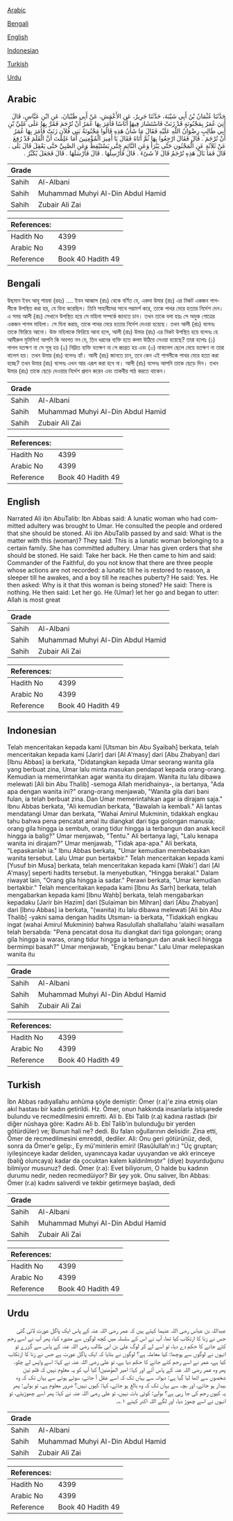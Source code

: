 [Arabic](#arabic)

[Bengali](#bengali)

[English](#english)

[Indonesian](#indonesian)

[Turkish](#turkish)

[Urdu](#urdu)

## Arabic


<div dir="rtl" lang="ar" style={{fontSize:'larger',backgroundColor:'#f8f9fa',padding:20}}>
حَدَّثَنَا عُثْمَانُ بْنُ أَبِي شَيْبَةَ، حَدَّثَنَا جَرِيرٌ، عَنِ الأَعْمَشِ، عَنْ أَبِي ظَبْيَانَ، عَنِ ابْنِ عَبَّاسٍ، قَالَ أُتِيَ عُمَرُ بِمَجْنُونَةٍ قَدْ زَنَتْ فَاسْتَشَارَ فِيهَا أُنَاسًا فَأَمَرَ بِهَا عُمَرُ أَنْ تُرْجَمَ فَمُرَّ بِهَا عَلَى عَلِيِّ بْنِ أَبِي طَالِبٍ رِضْوَانُ اللَّهِ عَلَيْهِ فَقَالَ مَا شَأْنُ هَذِهِ قَالُوا مَجْنُونَةُ بَنِي فُلاَنٍ زَنَتْ فَأَمَرَ بِهَا عُمَرُ أَنْ تُرْجَمَ ‏.‏ قَالَ فَقَالَ ارْجِعُوا بِهَا ثُمَّ أَتَاهُ فَقَالَ يَا أَمِيرَ الْمُؤْمِنِينَ أَمَا عَلِمْتَ أَنَّ الْقَلَمَ قَدْ رُفِعَ عَنْ ثَلاَثَةٍ عَنِ الْمَجْنُونِ حَتَّى يَبْرَأَ وَعَنِ النَّائِمِ حَتَّى يَسْتَيْقِظَ وَعَنِ الصَّبِيِّ حَتَّى يَعْقِلَ قَالَ بَلَى ‏.‏ قَالَ فَمَا بَالُ هَذِهِ تُرْجَمُ قَالَ لاَ شَىْءَ ‏.‏ قَالَ فَأَرْسِلْهَا ‏.‏ قَالَ فَأَرْسَلَهَا ‏.‏ قَالَ فَجَعَلَ يُكَبِّرُ ‏.‏
</div>
<div style={{backgroundColor:'#f8f9fa',padding:20, marginBottom: 10}}><table> <thead> <tr> <th>Grade</th> <th></th> </tr> </thead> <tbody> <tr><td>Sahih</td><td>Al-Albani</td></tr><tr><td>Sahih</td><td>Muhammad Muhyi Al-Din Abdul Hamid</td></tr><tr><td>Sahih</td><td>Zubair Ali Zai</td></tr></tbody></table><table> <thead> <tr> <th>References:</th> <th></th> </tr> </thead> <tbody><tr><td>Hadith No</td><td>4399</td></tr><tr><td>Arabic No</td><td>4399</td></tr><tr><td>Reference</td><td>Book 40 Hadith 49</td></tr></tbody></table></div>

## Bengali


<div dir="ltr" lang="bn" style={{fontSize:'larger',backgroundColor:'#f8f9fa',padding:20}}>
উছমান ইবন আবূ শায়বা (রহঃ) .... ইবন আব্বাস (রাঃ) থেকে বর্ণিত যে, একদা উমার (রাঃ) এর নিকট একজন পাগলীকে উপস্থিত করা হয়, যে যিনা করেছিল। তিনি সাহাবীদের সাথে পরামর্শ করে, তাকে পাথর মেরে হত্যার নির্দেশ দেন। এ সময় আলী (রাঃ) সেখানে উপস্থিত হয়ে সে মহিলা সম্পর্কে জানতে চান। তখন তাকে বলা হয়ঃ সে অমুক গোত্রের একজন পাগল মাহিলা। সে যিনা করায়, তাকে পাথর মেরে হত্যার নির্দেশ দেওয়া হয়েছে। তখন আলী (রাঃ) বলেনঃ তাকে ফিরিয়ে আনো। উক্ত মহিলাকে ফিরিয়ে আনা হলে, আলী (রাঃ) উমার (রাঃ) এর নিকট উপস্থিত হয়ে বলেনঃ হে আমীরুল মুমিনিন! আপনি কি অবগত নন যে, তিন ধরনের ব্যক্তি হতে কলম উঠিয়ে নেওয়া হয়েছে? তারা হলোঃ (১) পাগল যতক্ষণ না সে সুস্থ হয় (২) নিদ্রিত ব্যক্তি যতক্ষণ না সে জাগ্রত হয় এবং (৩) নাবালেগ ছেলে মেয়ে যতক্ষণ না তারা বালেগ হয়। তখন উমার (রাঃ) বলেনঃ হ্যাঁ। আলী (রাঃ) জানতে চান, তবে কেন এই পাগলীকে পাথর মেরে হত্যা করা হচ্ছে? তখন উমার (রাঃ) বলেনঃ এখন আর এরূপ করা হবে না। আলী (রাঃ) বলেনঃ আপনি তাকে ছেড়ে দিন। তখন উমার (রাঃ) তাকে ছেড়ে দেওয়ার নির্দেশ প্রদান করেন এবং তাকবীর পাঠ করতে থাকেন।
</div>
<div style={{backgroundColor:'#f8f9fa',padding:20, marginBottom: 10}}><table> <thead> <tr> <th>Grade</th> <th></th> </tr> </thead> <tbody> <tr><td>Sahih</td><td>Al-Albani</td></tr><tr><td>Sahih</td><td>Muhammad Muhyi Al-Din Abdul Hamid</td></tr><tr><td>Sahih</td><td>Zubair Ali Zai</td></tr></tbody></table><table> <thead> <tr> <th>References:</th> <th></th> </tr> </thead> <tbody><tr><td>Hadith No</td><td>4399</td></tr><tr><td>Arabic No</td><td>4399</td></tr><tr><td>Reference</td><td>Book 40 Hadith 49</td></tr></tbody></table></div>

## English


<div dir="ltr" lang="en" style={{fontSize:'larger',backgroundColor:'#f8f9fa',padding:20}}>
Narrated Ali ibn AbuTalib: Ibn Abbas said: A lunatic woman who had committed adultery was brought to Umar. He consulted the people and ordered that she should be stoned. Ali ibn AbuTalib passed by and said: What is the matter with this (woman)? They said: This is a lunatic woman belonging to a certain family. She has committed adultery. Umar has given orders that she should be stoned. He said: Take her back. He then came to him and said: Commander of the Faithful, do you not know that there are three people whose actions are not recorded: a lunatic till he is restored to reason, a sleeper till he awakes, and a boy till he reaches puberty? He said: Yes. He then asked: Why is it that this woman is being stoned? He said: There is nothing. He then said: Let her go. He (Umar) let her go and began to utter: Allah is most great
</div>
<div style={{backgroundColor:'#f8f9fa',padding:20, marginBottom: 10}}><table> <thead> <tr> <th>Grade</th> <th></th> </tr> </thead> <tbody> <tr><td>Sahih</td><td>Al-Albani</td></tr><tr><td>Sahih</td><td>Muhammad Muhyi Al-Din Abdul Hamid</td></tr><tr><td>Sahih</td><td>Zubair Ali Zai</td></tr></tbody></table><table> <thead> <tr> <th>References:</th> <th></th> </tr> </thead> <tbody><tr><td>Hadith No</td><td>4399</td></tr><tr><td>Arabic No</td><td>4399</td></tr><tr><td>Reference</td><td>Book 40 Hadith 49</td></tr></tbody></table></div>

## Indonesian


<div dir="ltr" lang="id" style={{fontSize:'larger',backgroundColor:'#f8f9fa',padding:20}}>
Telah menceritakan kepada kami [Utsman bin Abu Syaibah] berkata, telah menceritakan kepada kami [Jarir] dari [Al A'masy] dari [Abu Zhabyan] dari [Ibnu Abbas] ia berkata, "Didatangkan kepada Umar seorang wanita gila yang berbuat zina, Umar lalu minta masukan pendapat kepada orang-orang. Kemudian ia memerintahkan agar wanita itu dirajam. Wanita itu lalu dibawa melewati [Ali bin Abu Thalib] -semoga Allah meridhainya-, ia bertanya, "Ada apa dengan wanita ini?" orang-orang menjawab, "Wanita gila dari bani fulan, ia telah berbuat zina. Dan Umar memerintahkan agar ia dirajam saja." Ibnu Abbas berkata, "Ali kemudian berkata, "Bawalah ia kembali." Ali lantas mendatangi Umar dan berkata, "Wahai Amirul Mukminin, tidakkah engkau tahu bahwa pena pencatat amal itu diangkat dari tiga golongan manusia; orang gila hingga ia sembuh, orang tidur hingga ia terbangun dan anak kecil hingga ia balig?" Umar menjawab, "Tentu." Ali bertanya lagi, "Lalu kenapa wanita ini dirajam?" Umar menjawab, "Tidak apa-apa." Ali berkata, "Lepaskanlah ia." Ibnu Abbas berkata, "Umar kemudian membebaskan wanita tersebut. Lalu Umar pun bertakbir." Telah menceritakan kepada kami [Yusuf bin Musa] berkata, telah menceritakan kepada kami [Waki'] dari [Al A'masy] seperti hadits tersebut. Ia menyebutkan, "Hingga berakal." Dalam riwayat lain, "Orang gila hingga ia sadar." Perawi berkata, "Umar kemudian bertakbir." Telah menceritakan kepada kami [Ibnu As Sarh] berkata, telah mengabarkan kepada kami [Ibnu Wahb] berkata, telah mengabarkan kepadaku [Jarir bin Hazim] dari [Sulaiman bin Mihran] dari [Abu Zhabyan] dari [Ibnu Abbas] ia berkata, "(wanita) itu lalu dibawa melewati [Ali bin Abu Thalib] -yakni sama dengan hadits Utsman- ia berkata, "Tidakkah engkau ingat (wahai Amirul Mukminin) bahwa Rasulullah shallallahu 'alaihi wasallam telah bersabda: "Pena pencatat dosa itu diangkat dari tiga golongan; orang gila hingga ia waras, orang tidur hingga ia terbangun dan anak kecil hingga bermimpi basah?" Umar menjawab, "Engkau benar." Lalu Umar melepaskan wanita itu
</div>
<div style={{backgroundColor:'#f8f9fa',padding:20, marginBottom: 10}}><table> <thead> <tr> <th>Grade</th> <th></th> </tr> </thead> <tbody> <tr><td>Sahih</td><td>Al-Albani</td></tr><tr><td>Sahih</td><td>Muhammad Muhyi Al-Din Abdul Hamid</td></tr><tr><td>Sahih</td><td>Zubair Ali Zai</td></tr></tbody></table><table> <thead> <tr> <th>References:</th> <th></th> </tr> </thead> <tbody><tr><td>Hadith No</td><td>4399</td></tr><tr><td>Arabic No</td><td>4399</td></tr><tr><td>Reference</td><td>Book 40 Hadith 49</td></tr></tbody></table></div>

## Turkish


<div dir="ltr" lang="tr" style={{fontSize:'larger',backgroundColor:'#f8f9fa',padding:20}}>
İbn Abbas radıyallahu anhüma şöyle demiştir: Ömer (r.a)'e zina etmiş olan akıl hastası bir kadın getirildi. Hz. Ömer, onun hakkında insanlarla istişarede bulundu ve recmedilmesini emretti. Ali b. Ebi Talib (r.a) kadına rastladı (bir diğer nüshaya göre: Kadını Ali b. Ebî Talib'in bulunduğu bir yerden götürdüler) ve; Bunun hali ne? dedi. Bu falan oğullarının delisidir. Zina etti, Ömer de recmedilmesini emreddi, dediler. Ali: Onu geri götürünüz, dedi, sonra da Ömer'e gelip:, Ey mü'minlerin emiri! (Rasûlullah'ın:) "Üç gruptan; iyileşinceye kadar deliden, uyanıncaya kadar uyuyandan ve aklı erinceye (baliğ oluncaya) kadar da çocuktan kalem kaldırılmıştır" (diye) buyurduğunu bilmiyor musunuz? dedi. Ömer (r.a): Evet biliyorum, O halde bu kadının durumu nedir, neden recmedüiyor? Bir şey yok. Onu salıver, İbn Abbas: Ömer (r.a) kadını salıverdi ve tekbir getirmeye başladı, dedi
</div>
<div style={{backgroundColor:'#f8f9fa',padding:20, marginBottom: 10}}><table> <thead> <tr> <th>Grade</th> <th></th> </tr> </thead> <tbody> <tr><td>Sahih</td><td>Al-Albani</td></tr><tr><td>Sahih</td><td>Muhammad Muhyi Al-Din Abdul Hamid</td></tr><tr><td>Sahih</td><td>Zubair Ali Zai</td></tr></tbody></table><table> <thead> <tr> <th>References:</th> <th></th> </tr> </thead> <tbody><tr><td>Hadith No</td><td>4399</td></tr><tr><td>Arabic No</td><td>4399</td></tr><tr><td>Reference</td><td>Book 40 Hadith 49</td></tr></tbody></table></div>

## Urdu


<div dir="rtl" lang="ur" style={{fontSize:'larger',backgroundColor:'#f8f9fa',padding:20}}>
عبداللہ بن عباس رضی اللہ عنہما کہتے ہیں کہ عمر رضی اللہ عنہ کے پاس ایک پاگل عورت لائی گئی جس نے زنا کا ارتکاب کیا تھا، آپ نے اس کے سلسلہ میں کچھ لوگوں سے مشورہ کیا، پھر آپ نے اسے رجم کئے جانے کا حکم دے دیا، تو اسے لے کر لوگ علی بن ابی طالب رضی اللہ عنہ کے پاس سے گزرے تو انہوں نے لوگوں سے پوچھا: کیا معاملہ ہے؟ لوگوں نے بتایا کہ ایک پاگل عورت ہے جس نے زنا کا ارتکاب کیا ہے، عمر نے اسے رجم کئے جانے کا حکم دیا ہے، تو علی رضی اللہ عنہ نے کہا: اسے واپس لے چلو، پھر وہ عمر رضی اللہ عنہ کے پاس آئے اور کہا: امیر المؤمنین! کیا آپ کو یہ معلوم نہیں کہ قلم تین شخصوں سے اٹھا لیا گیا ہے: دیوانہ سے یہاں تک کہ اسے عقل آ جائے، سوئے ہوئے سے یہاں تک کہ وہ بیدار ہو جائے، اور بچہ سے یہاں تک کہ وہ بالغ ہو جائے، کہا: کیوں نہیں؟ ضرور معلوم ہے، تو بولے: پھر یہ کیوں رجم کی جا رہی ہے؟ بولے: کوئی بات نہیں، تو علی رضی اللہ عنہ نے کہا: پھر اسے چھوڑیئے، تو انہوں نے اسے چھوڑ دیا، اور لگے اللہ اکبر کہنے ۱؎۔
</div>
<div style={{backgroundColor:'#f8f9fa',padding:20, marginBottom: 10}}><table> <thead> <tr> <th>Grade</th> <th></th> </tr> </thead> <tbody> <tr><td>Sahih</td><td>Al-Albani</td></tr><tr><td>Sahih</td><td>Muhammad Muhyi Al-Din Abdul Hamid</td></tr><tr><td>Sahih</td><td>Zubair Ali Zai</td></tr></tbody></table><table> <thead> <tr> <th>References:</th> <th></th> </tr> </thead> <tbody><tr><td>Hadith No</td><td>4399</td></tr><tr><td>Arabic No</td><td>4399</td></tr><tr><td>Reference</td><td>Book 40 Hadith 49</td></tr></tbody></table></div>
